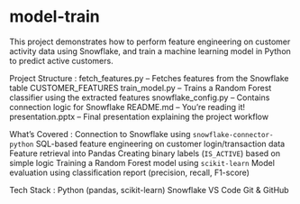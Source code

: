 # model-train
This project demonstrates how to perform feature engineering on customer activity data using Snowflake, and train a machine learning model in Python to predict active customers.

Project Structure :
fetch_features.py – Fetches features from the Snowflake table CUSTOMER_FEATURES
train_model.py – Trains a Random Forest classifier using the extracted features
snowflake_config.py – Contains connection logic for Snowflake
README.md – You’re reading it!
presentation.pptx – Final presentation explaining the project workflow

What’s Covered :
Connection to Snowflake using `snowflake-connector-python`
SQL-based feature engineering on customer login/transaction data
Feature retrieval into Pandas
Creating binary labels (`IS_ACTIVE`) based on simple logic
Training a Random Forest model using `scikit-learn`
Model evaluation using classification report (precision, recall, F1-score)

Tech Stack :
Python (pandas, scikit-learn)
Snowflake
VS Code
Git & GitHub
